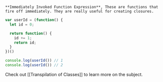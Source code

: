 ```ad-tldr
**Immediately Invoked Function Expression**, These are functions that fire off immediately. They are really useful for creating closures.
```

```js
var userId = (function() {
  let id = 0;

  return function() {
    id += 1;
    return id;
  }
})()

console.log(userId()) // 1
console.log(userId()) // 2
```

Check out [[Transpilation of Classes]] to learn more on the subject.
